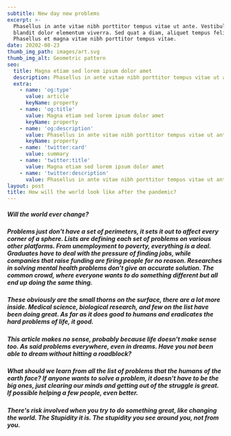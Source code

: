 ```yaml
---
subtitle: New day new problems
excerpt: >-
  Phasellus in ante vitae nibh porttitor tempus vitae ut ante. Vestibulum
  blandit dolor elementum viverra. Sed quat a diam, aliquet tempus felis.
  Phasellus et magna vitae nibh porttitor tempus vitae.
date: 20202-08-23
thumb_img_path: images/art.svg
thumb_img_alt: Geometric pattern
seo:
  title: Magna etiam sed lorem ipsum dolor amet
  description: Phasellus in ante vitae nibh porttitor tempus vitae ut ante
  extra:
    - name: 'og:type'
      value: article
      keyName: property
    - name: 'og:title'
      value: Magna etiam sed lorem ipsum dolor amet
      keyName: property
    - name: 'og:description'
      value: Phasellus in ante vitae nibh porttitor tempus vitae ut ante
      keyName: property
    - name: 'twitter:card'
      value: summary
    - name: 'twitter:title'
      value: Magna etiam sed lorem ipsum dolor amet
    - name: 'twitter:description'
      value: Phasellus in ante vitae nibh porttitor tempus vitae ut ante
layout: post
title: How will the world look like after the pandemic?
---
```

##### Will the world ever change?&#xA;

##### Problems just don't have a set of perimeters, it sets it out to affect every corner of a sphere. Lists are defining each set of problems on various other platforms. From unemployment to poverty, everything is a deal. Graduates have to deal with the pressure of finding jobs, while companies that raise funding are firing people for no reason. Researches in solving mental health problems don't give an accurate solution. The common crowd, where everyone wants to do something different but all end up doing the same thing.

##### These obviously are the small thorns on the surface, there are a lot more inside. Medical science, biological research, and few on the list have been doing great. As far as it does good to humans and eradicates the hard problems of life, it good.

##### This article makes no sense, probably because life doesn't make sense too. As said problems everywhere, even in dreams. Have you not been able to dream without hitting a roadblock?

##### What should we learn from all the list of problems that the humans of the earth face? If anyone wants to solve a problem, it doesn't have to be the big ones, just clearing our minds and getting out of the struggle is great. If possible helping a few people, even better.

##### There's risk involved when you try to do something great, like changing the world. The Stupidity it is. The stupidity you see around you, not from you.

